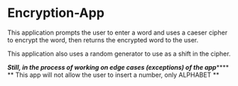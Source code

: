 # Encryption-App
 
This application prompts the user to enter a word and uses a caeser cipher to encrypt the word, then returns the encrypted word to the user.

This application also uses a random generator to use as a shift in the cipher. 

***Still, in the process of working on edge cases (exceptions) of the app*******
** This app will not allow the user to insert a number, only ALPHABET **
